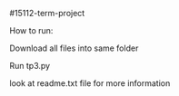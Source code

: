 #15112-term-project

How to run:

Download all files into same folder

Run tp3.py

look at readme.txt file for more information
